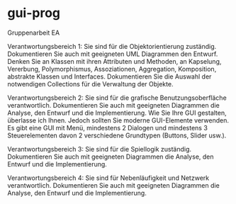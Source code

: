 # gui-prog
Gruppenarbeit EA

Verantwortungsbereich 1:
Sie sind für die Objektorientierung zuständig. Dokumentieren Sie auch mit geeigneten UML Diagrammen den Entwurf. Denken Sie an Klassen mit ihren Attributen und Methoden, an Kapselung, Vererbung, Polymorphismus, Assoziationen, Aggregation, Komposition, abstrakte Klassen und Interfaces. Dokumentieren Sie die Auswahl der notwendigen Collections für die Verwaltung der Objekte.

Verantwortungsbereich 2:
Sie sind für die grafische Benutzungsoberfläche verantwortlich. Dokumentieren Sie auch mit geeigneten Diagrammen die Analyse, den Entwurf und die Implementierung. Wie Sie Ihre GUI gestalten, überlasse ich Ihnen. Jedoch sollten Sie moderne GUI-Elemente verwenden. Es gibt eine GUI mit Menü, mindestens 2 Dialogen und mindestens 3 Steuerelementen davon 2 verschiedene Grundtypen (Buttons, Slider usw.).

Verantwortungsbereich 3:
Sie sind für die Spiellogik zuständig. Dokumentieren Sie auch mit geeigneten Diagrammen die Analyse, den Entwurf und die Implementierung.

Verantwortungsbereich 4:
Sie sind für Nebenläufigkeit und Netzwerk verantwortlich. Dokumentieren Sie auch mit geeigneten Diagrammen die Analyse, den Entwurf und die Implementierung.
